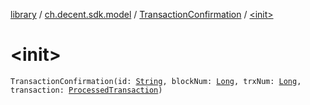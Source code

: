 [library](../../index.md) / [ch.decent.sdk.model](../index.md) / [TransactionConfirmation](index.md) / [&lt;init&gt;](./-init-.md)

# &lt;init&gt;

`TransactionConfirmation(id: `[`String`](https://kotlinlang.org/api/latest/jvm/stdlib/kotlin/-string/index.html)`, blockNum: `[`Long`](https://kotlinlang.org/api/latest/jvm/stdlib/kotlin/-long/index.html)`, trxNum: `[`Long`](https://kotlinlang.org/api/latest/jvm/stdlib/kotlin/-long/index.html)`, transaction: `[`ProcessedTransaction`](../-processed-transaction/index.md)`)`